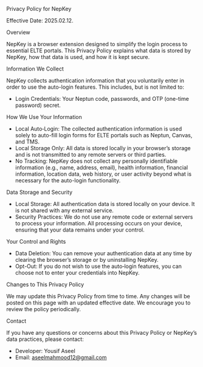 Privacy Policy for NepKey

Effective Date: 2025.02.12.

Overview

NepKey is a browser extension designed to simplify the login process to essential ELTE portals. This Privacy Policy explains what data is stored by NepKey, how that data is used, and how it is kept secure.

Information We Collect

NepKey collects authentication information that you voluntarily enter in order to use the auto-login features. This includes, but is not limited to:
- Login Credentials: Your Neptun code, passwords, and OTP (one-time password) secret.

How We Use Your Information
- Local Auto‑Login: The collected authentication information is used solely to auto-fill login forms for ELTE portals such as Neptun, Canvas, and TMS.
- Local Storage Only: All data is stored locally in your browser’s storage and is not transmitted to any remote servers or third parties.
- No Tracking: NepKey does not collect any personally identifiable information (e.g., name, address, email), health information, financial information, location data, web history, or user activity beyond what is necessary for the auto-login functionality.

Data Storage and Security
- Local Storage: All authentication data is stored locally on your device. It is not shared with any external service.
- Security Practices: We do not use any remote code or external servers to process your information. All processing occurs on your device, ensuring that your data remains under your control.

Your Control and Rights
- Data Deletion: You can remove your authentication data at any time by clearing the browser’s storage or by uninstalling NepKey.
- Opt-Out: If you do not wish to use the auto‑login features, you can choose not to enter your credentials into NepKey.

Changes to This Privacy Policy

We may update this Privacy Policy from time to time. Any changes will be posted on this page with an updated effective date. We encourage you to review the policy periodically.

Contact

If you have any questions or concerns about this Privacy Policy or NepKey’s data practices, please contact:
- Developer: Yousif Aseel
- Email: aseelmahmood12@gmail.com
